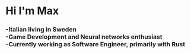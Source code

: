 <h1>Hi I'm Max</h1>

<h3>
-Italian living in Sweden</br>
-Game Development and Neural networks enthusiast</br>
-Currently working as Software Engineer, primarily with Rust</br>
</h3>
